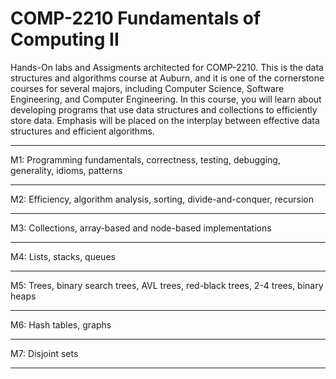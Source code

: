 # COMP-2210 Fundamentals of Computing II

Hands-On labs and Assigments architected for COMP-2210. This is the data structures and algorithms course at Auburn, and it is one of the cornerstone courses for several majors, including Computer Science, Software Engineering, and Computer Engineering. In this course, you will learn about developing programs that use data structures and collections to efficiently store data. Emphasis will be placed on the interplay between effective data structures and efficient algorithms.

---

M1: Programming fundamentals, correctness, testing, debugging, generality, idioms, patterns

---

M2: Efficiency, algorithm analysis, sorting, divide-and-conquer, recursion

---

M3: Collections, array-based and node-based implementations

---

M4: Lists, stacks, queues

---

M5: Trees, binary search trees, AVL trees, red-black trees, 2-4 trees, binary heaps

---

M6: Hash tables, graphs

---

M7: Disjoint sets

---
